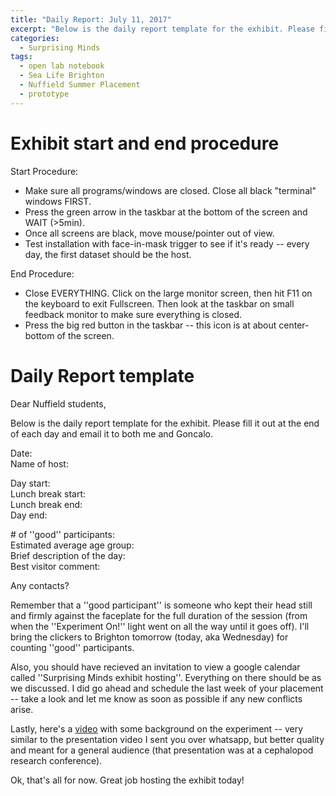 ```yaml
---
title: "Daily Report: July 11, 2017"
excerpt: "Below is the daily report template for the exhibit. Please fill it out at the end of each day and email it to both me and Goncalo.  "
categories:
  - Surprising Minds
tags:
  - open lab notebook
  - Sea Life Brighton
  - Nuffield Summer Placement
  - prototype
---
```


# Exhibit start and end procedure

Start Procedure:  
 - Make sure all programs/windows are closed. Close all black "terminal" windows FIRST.  
 - Press the green arrow in the taskbar at the bottom of the screen and WAIT (>5min).  
 - Once all screens are black, move mouse/pointer out of view.  
 - Test installation with face-in-mask trigger to see if it's ready -- every day, the first dataset should be the host.  

End Procedure:  
 - Close EVERYTHING. Click on the large monitor screen, then hit F11 on the keyboard to exit Fullscreen. Then look at the taskbar on small feedback monitor to make sure everything is closed.  
 - Press the big red button in the taskbar -- this icon is at about center-bottom of the screen. 

# Daily Report template

Dear Nuffield students, 

Below is the daily report template for the exhibit. Please fill it out at the end of each day and email it to both me and Goncalo.

Date:  
Name of host:  

Day start:  
Lunch break start:  
Lunch break end:  
Day end:  

\# of ''good'' participants:  
Estimated average age group:  
Brief description of the day:  
Best visitor comment:  

Any contacts?

Remember that a ''good participant'' is someone who kept their head still and firmly against the faceplate for the full duration of the session (from when the ''Experiment On!'' light went on all the way until it goes off). I'll bring the clickers to Brighton tomorrow (today, aka Wednesday) for counting ''good'' participants.

Also, you should have recieved an invitation to view a google calendar called ''Surprising Minds exhibit hosting''. Everything on there should be as we discussed. I did go ahead and schedule the last week of your placement -- take a look and let me know as soon as possible if any new conflicts arise.

Lastly, here's a [video](https://youtu.be/icP0vaKZ6OE) with some background on the experiment -- very similar to the presentation video I sent you over whatsapp, but better quality and meant for a general audience (that presentation was at a cephalopod research conference).

Ok, that's all for now. Great job hosting the exhibit today!
